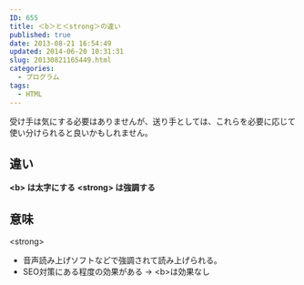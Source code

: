 ```yaml
---
ID: 655
title: ＜b＞と＜strong＞の違い
published: true
date: 2013-08-21 16:54:49
updated: 2014-06-20 10:31:31
slug: 20130821165449.html
categories:
  - プログラム
tags:
  - HTML
---
```


受け手は気にする必要はありませんが、送り手としては、これらを必要に応じて使い分けられると良いかもしれません。

<!--more-->
<h2>違い</h2>
<strong>&lt;b&gt; は太字にする</strong>
<strong>&lt;strong&gt; は強調する</strong>

<h2>意味</h2>
&lt;strong&gt;
<ul>
<li>音声読み上げソフトなどで強調されて読み上げられる。</li>
<li>SEO対策にある程度の効果がある → &lt;b&gt;は効果なし</li>
</ul>
